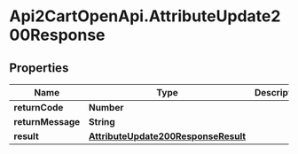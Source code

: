 # Api2CartOpenApi.AttributeUpdate200Response

## Properties

Name | Type | Description | Notes
------------ | ------------- | ------------- | -------------
**returnCode** | **Number** |  | [optional] 
**returnMessage** | **String** |  | [optional] 
**result** | [**AttributeUpdate200ResponseResult**](AttributeUpdate200ResponseResult.md) |  | [optional] 


